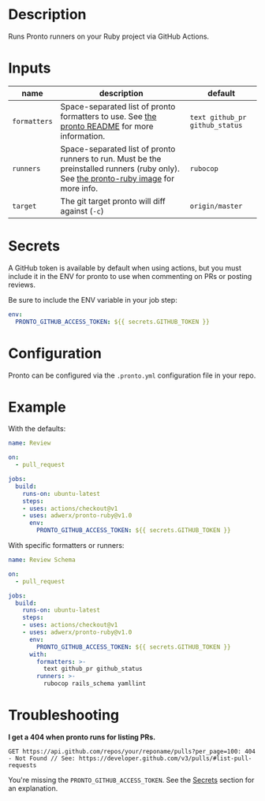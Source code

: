 # Description

Runs Pronto runners on your Ruby project via GitHub Actions.

# Inputs

| name | description | default |
| --- | --- | --- |
| `formatters` | Space-separated list of pronto formatters to use. See [the pronto README](https://github.com/prontolabs/pronto#github-integration) for more information. | `text github_pr github_status` |
| `runners` | Space-separated list of pronto runners to run. Must be the preinstalled runners (ruby only). See [the pronto-ruby image](https://github.com/AdWerx/dockerfiles/tree/master/pronto-ruby) for more info. | `rubocop` |
| `target` | The git target pronto will diff against (`-c`) | `origin/master` |

# Secrets

A GitHub token is available by default when using actions, but you must include it in the ENV for pronto to use when commenting on PRs or posting reviews.

Be sure to include the ENV variable in your job step:

```yaml
env:
  PRONTO_GITHUB_ACCESS_TOKEN: ${{ secrets.GITHUB_TOKEN }}
```

# Configuration

Pronto can be configured via the `.pronto.yml` configuration file in your repo.

# Example

With the defaults:

```yaml
name: Review

on:
  - pull_request

jobs:
  build:
    runs-on: ubuntu-latest
    steps:
    - uses: actions/checkout@v1
    - uses: adwerx/pronto-ruby@v1.0
      env:
        PRONTO_GITHUB_ACCESS_TOKEN: ${{ secrets.GITHUB_TOKEN }}

```

With specific formatters or runners:

```yaml
name: Review Schema

on:
  - pull_request

jobs:
  build:
    runs-on: ubuntu-latest
    steps:
    - uses: actions/checkout@v1
    - uses: adwerx/pronto-ruby@v1.0
      env:
        PRONTO_GITHUB_ACCESS_TOKEN: ${{ secrets.GITHUB_TOKEN }}
      with:
        formatters: >-
          text github_pr github_status
        runners: >-
          rubocop rails_schema yamllint
```

# Troubleshooting

**I get a 404 when pronto runs for listing PRs.**

```
GET https://api.github.com/repos/your/reponame/pulls?per_page=100: 404 - Not Found // See: https://developer.github.com/v3/pulls/#list-pull-requests
```

You're missing the `PRONTO_GITHUB_ACCESS_TOKEN`. See the [Secrets](#Secrets) section for an explanation.
